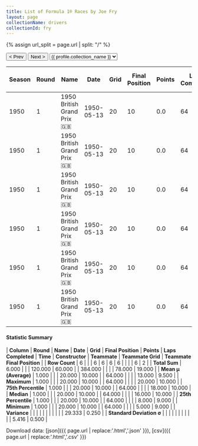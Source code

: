 ```yaml
---
title: List of Formula 1® Races by Joe Fry
layout: page
collectionName: drivers
collectionId: fry
---
```


{% assign url_split = page.url | split: "/" %}
<div id="collection-navigation">
<button onclick="selector.options[selector.selectedIndex-1].value && (window.location = selector.options[selector.selectedIndex-1].value);">&lt; Prev</button>
<button onclick="selector.options[selector.selectedIndex+1].value && (window.location = selector.options[selector.selectedIndex+1].value);">Next &gt;</button>
<select id="selector" onchange="this.options[this.selectedIndex].value && (window.location = this.options[this.selectedIndex].value);">
  {% for collectionId in site.data[page.collectionName].refs %}
    {% if collectionId == page.collectionId %}
      {% assign selected = "selected" %}
    {% else %}
      {% assign selected = "" %}
    {% endif %}
    {% assign profile = site.data[page.collectionName][collectionId].profile %}
    <option value="/f1/{{ page.collectionName }}/{{ collectionId }}/{{ url_split[4] }}" {{ selected }}>{{ profile.collection_name }}</option>
  {% endfor %}
</select>
</div>

| Season | Round | Name | Date | Grid | Final Position | Points | Laps Completed | Time | Constructor | Teammate | Teammate Grid | Teammate Final Position |
|--|--|--|--|--|--|--|--|--|--|--|--|--|
| 1950 | 1 | 1950 British Grand Prix 🇬🇧 | 1950-05-13 | 20 | 10 | 0.0 | 64 |   | Maserati 🇮🇹 | [David Hampshire 🇬🇧](/f1/drivers/hampshire) | 16 | 9 |
| 1950 | 1 | 1950 British Grand Prix 🇬🇧 | 1950-05-13 | 20 | 10 | 0.0 | 64 |   | Maserati 🇮🇹 | [Brian Shawe Taylor 🇬🇧](/f1/drivers/shawe_taylor) | 20 | 10 |
| 1950 | 1 | 1950 British Grand Prix 🇬🇧 | 1950-05-13 | 20 | 10 | 0.0 | 64 |   | Maserati 🇮🇹 | [Prince Bira 🇹🇭](/f1/drivers/bira) | 5 | R |
| 1950 | 1 | 1950 British Grand Prix 🇬🇧 | 1950-05-13 | 20 | 10 | 0.0 | 64 |   | Maserati 🇮🇹 | [David Murray 🇬🇧](/f1/drivers/murray) | 18 | R |
| 1950 | 1 | 1950 British Grand Prix 🇬🇧 | 1950-05-13 | 20 | 10 | 0.0 | 64 |   | Maserati 🇮🇹 | [Toulo de Graffenried 🇨🇭](/f1/drivers/graffenried) | 8 | R |
| 1950 | 1 | 1950 British Grand Prix 🇬🇧 | 1950-05-13 | 20 | 10 | 0.0 | 64 |   | Maserati 🇮🇹 | [Louis Chiron 🇲🇨](/f1/drivers/chiron) | 11 | R |

#### Statistic Summary

| **Column** | **Round** | **Name** | **Date** | **Grid** | **Final Position** | **Points** | **Laps Completed** | **Time** | **Constructor** | **Teammate** | **Teammate Grid** | **Teammate Final Position** |
| **Row Count** | 6 |  |  | 6 | 6 | 6 | 6 |  |  |  | 6 | 2 |
| **Total Sum** | 6.000 |  |  | 120.000 | 60.000 |  | 384.000 |  |  |  | 78.000 | 19.000 |
| **Mean μ (Average)** | 1.000 |  |  | 20.000 | 10.000 |  | 64.000 |  |  |  | 13.000 | 9.500 |
| **Maximum** | 1.000 |  |  | 20.000 | 10.000 |  | 64.000 |  |  |  | 20.000 | 10.000 |
| **75th Percentile** | 1.000 |  |  | 20.000 | 10.000 |  | 64.000 |  |  |  | 18.000 | 10.000 |
| **Median** | 1.000 |  |  | 20.000 | 10.000 |  | 64.000 |  |  |  | 16.000 | 10.000 |
| **25th Percentile** | 1.000 |  |  | 20.000 | 10.000 |  | 64.000 |  |  |  | 8.000 | 9.000 |
| **Minimum** | 1.000 |  |  | 20.000 | 10.000 |  | 64.000 |  |  |  | 5.000 | 9.000 |
| **Variance** |  |  |  |  |  |  |  |  |  |  | 29.333 | 0.250 |
| **Standard Deviation σ** |  |  |  |  |  |  |  |  |  |  | 5.416 | 0.500 |

Download data: [json]({{ page.url | replace:'.html','.json' }}), [csv]({{ page.url | replace:'.html','.csv' }})
